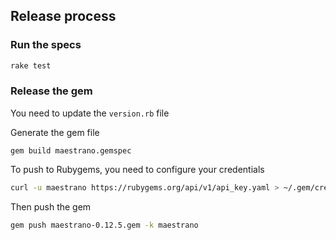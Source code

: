 ## Release process

### Run the specs
```bash
rake test
```

### Release the gem
You need to update the `version.rb` file

Generate the gem file
```
gem build maestrano.gemspec
```

To push to Rubygems, you need to configure your credentials
```bash
curl -u maestrano https://rubygems.org/api/v1/api_key.yaml > ~/.gem/credentials; chmod 0600 ~/.gem/credentials
```

Then push the gem
```bash
gem push maestrano-0.12.5.gem -k maestrano
```

